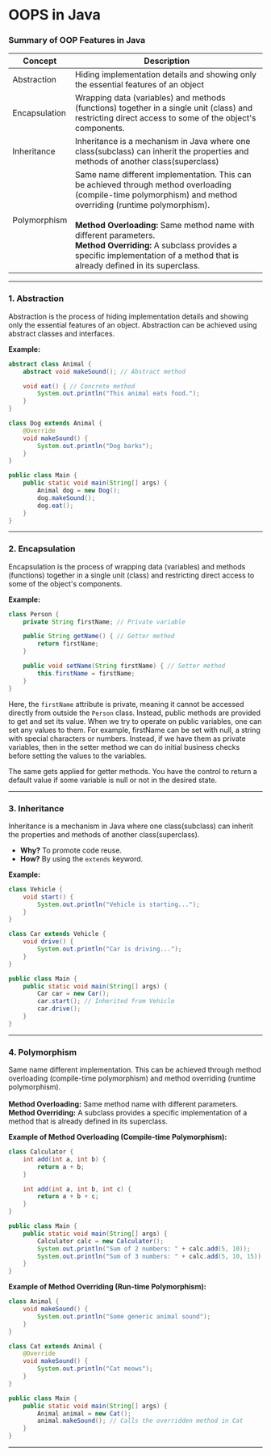 # OOPS in Java

### Summary of OOP Features in Java

| Concept       | Description                                                                 |
|---------------|-----------------------------------------------------------------------------|
| Abstraction   | Hiding implementation details and showing only the essential features of an object                |
| Encapsulation | Wrapping data (variables) and methods (functions) together in a single unit (class) and restricting direct access to some of the object's components.       |
| Inheritance   | Inheritance is a mechanism in Java where one class(subclass) can inherit the properties and methods of another class(superclass)               |
| Polymorphism  | Same name different implementation. This can be achieved through method overloading (compile-time polymorphism) and method overriding (runtime polymorphism).</br> </br> **Method Overloading:** Same method name with different parameters.</br>**Method Overriding:** A subclass provides a specific implementation of a method that is already defined in its superclass.   |


---

### **1. Abstraction**
Abstraction is the process of hiding implementation details and showing only the essential features of an object. Abstraction can be achieved using abstract classes and interfaces.

**Example:**

```java
abstract class Animal {
    abstract void makeSound(); // Abstract method

    void eat() { // Concrete method
        System.out.println("This animal eats food.");
    }
}

class Dog extends Animal {
    @Override
    void makeSound() {
        System.out.println("Dog barks");
    }
}

public class Main {
    public static void main(String[] args) {
        Animal dog = new Dog();
        dog.makeSound();
        dog.eat();
    }
}
```
---

### **2. Encapsulation**
Encapsulation is the process of wrapping data (variables) and methods (functions) together in a single unit (class) and restricting direct access to some of the object's components.

**Example:**
```java
class Person {
    private String firstName; // Private variable

    public String getName() { // Getter method
        return firstName;
    }

    public void setName(String firstName) { // Setter method
        this.firstName = firstName;
    }
}
```
Here, the `firstName` attribute is private, meaning it cannot be accessed directly from outside the `Person` class. Instead, public methods are provided to get and set its value. When we try to operate on public variables, one can set any values to them. For example, firstName can be set with null, a string with special characters or numbers.
Instead, if we have them as private variables, then in the setter method we can do initial business checks before setting the values to the variables.

The same gets applied for getter methods. You have the control to return a default value if some variable is null or not in the desired state.

---

### **3. Inheritance**
Inheritance is a mechanism in Java where one class(subclass) can inherit the properties and methods of another class(superclass).

- **Why?** To promote code reuse.
- **How?** By using the `extends` keyword.

**Example:**

```java
class Vehicle {
    void start() {
        System.out.println("Vehicle is starting...");
    }
}

class Car extends Vehicle {
    void drive() {
        System.out.println("Car is driving...");
    }
}

public class Main {
    public static void main(String[] args) {
        Car car = new Car();
        car.start(); // Inherited from Vehicle
        car.drive();
    }
}
```

---

### **4. Polymorphism**
Same name different implementation. This can be achieved through method overloading (compile-time polymorphism) and method overriding (runtime polymorphism).</br> </br> **Method Overloading:** Same method name with different parameters.</br>**Method Overriding:** A subclass provides a specific implementation of a method that is already defined in its superclass.

**Example of Method Overloading (Compile-time Polymorphism):**

```java
class Calculator {
    int add(int a, int b) {
        return a + b;
    }

    int add(int a, int b, int c) {
        return a + b + c;
    }
}

public class Main {
    public static void main(String[] args) {
        Calculator calc = new Calculator();
        System.out.println("Sum of 2 numbers: " + calc.add(5, 10));
        System.out.println("Sum of 3 numbers: " + calc.add(5, 10, 15));
    }
}
```

**Example of Method Overriding (Run-time Polymorphism):**

```java
class Animal {
    void makeSound() {
        System.out.println("Some generic animal sound");
    }
}

class Cat extends Animal {
    @Override
    void makeSound() {
        System.out.println("Cat meows");
    }
}

public class Main {
    public static void main(String[] args) {
        Animal animal = new Cat();
        animal.makeSound(); // Calls the overridden method in Cat
    }
}
```

---


